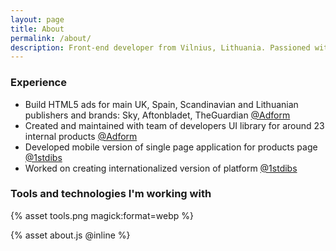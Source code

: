 ```yaml
---
layout: page
title: About
permalink: /about/
description: Front-end developer from Vilnius, Lithuania. Passioned with clean code and pure functions which solves issue and problems.
---
```


### Experience

-   Build HTML5 ads for main UK, Spain, Scandinavian and Lithuanian publishers and brands: Sky, Aftonbladet, TheGuardian <a href="https://adform.com">@Adform</a>
-   Created and maintained with team of developers UI library for around 23 internal products <a href="https://adform.com">@Adform</a>
-   Developed mobile version of single page application for products page <a href="https://1stdibs.com">@1stdibs</a>
-   Worked on creating internationalized version of platform <a href="https://1stdibs.com">@1stdibs</a>

### Tools and technologies I'm working with

{% asset tools.png magick:format=webp %}

<!-- <table>
    <tr>
        <td>React</td>
    </tr>
    <tr>
        <td>Relay</td>
    </tr>
    <tr>
        <td>GraphQL</td>
    </tr>
    <tr>
        <td>NodeJS</td>
    </tr>
    <tr>
        <td>Express</td>
    </tr>
    <tr>
        <td>Webpack</td>
    </tr>
</table> -->

<div id="root"></div>
{% asset about.js @inline %}
